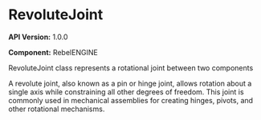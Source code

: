 # RevoluteJoint

**API Version:** 1.0.0

**Component:** RebelENGINE

RevoluteJoint class represents a rotational joint between two components

A revolute joint, also known as a pin or hinge joint, allows rotation about a single axis
while constraining all other degrees of freedom. This joint is commonly used in mechanical
assemblies for creating hinges, pivots, and other rotational mechanisms.

